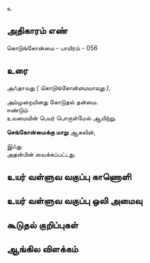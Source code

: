 உ


## அதிகாரம் எண்

கொடுங்கோன்மை - பாயிரம் - 056

## உரை

அஃதாவது _( கொடுங்கோன்மையாவது )_,  

அம்முறையினது கோடுதல் தன்மை.  
ஈண்டும்  
உவமையின் பெயர் பொருள்மேல் ஆயிற்று.  

**செங்கோன்மைக்கு மாறு** ஆகலின்,  

இஃது  
அதன்பின் வைக்கப்பட்டது.


## உயர் வள்ளுவ வகுப்பு காணொளி


## உயர் வள்ளுவ வகுப்பு ஒலி அமைவு 


## கூடுதல் குறிப்புகள்


## ஆங்கில விளக்கம்

